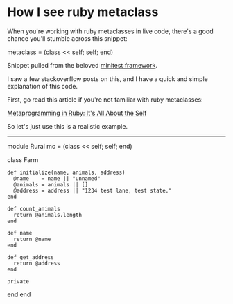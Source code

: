 How I see ruby metaclass
===

When you're working with ruby metaclasses in live code, there's a good chance you'll stumble across this snippet:

metaclass = (class << self; self; end)

Snippet pulled from the beloved [minitest framework](http://yehudakatz.com/2009/11/15/metaprogramming-in-ruby-its-all-about-the-self/).

I saw a few stackoverflow posts on this, and I have a quick and simple explanation of this code.

First, go read this article if you're not familiar with ruby metaclasses: 

[Metaprogramming in Ruby: It's All About the Self](http://yehudakatz.com/2009/11/15/metaprogramming-in-ruby-its-all-about-the-self/)


So let's just use this is a realistic example.

---


module Rural
  mc = (class << self; self; end)

  class Farm

    def initialize(name, animals, address)
      @name    = name || "unnamed"
      @animals = animals || []
      @address = address || "1234 test lane, test state."
    end

    def count_animals
      return @animals.length
    end

    def name
      return @name
    end

    def get_address
      return @address
    end

    private
  end
end


